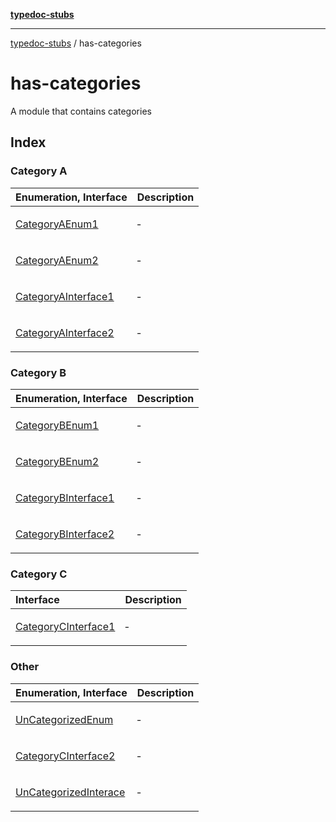 [**typedoc-stubs**](../index.md)

***

[typedoc-stubs](../index.md) / has-categories

# has-categories

A module that contains categories

## Index

### Category A

<table>
<thead>
<tr>
<th align="left">Enumeration, Interface</th>
<th align="left">Description</th>
</tr>
</thead>
<tbody>
<tr>
<td>

[CategoryAEnum1](enumerations/CategoryAEnum1.md)

</td>
<td>

&hyphen;

</td>
</tr>
<tr>
<td>

[CategoryAEnum2](enumerations/CategoryAEnum2.md)

</td>
<td>

&hyphen;

</td>
</tr>
<tr>
<td>

[CategoryAInterface1](interfaces/CategoryAInterface1.md)

</td>
<td>

&hyphen;

</td>
</tr>
<tr>
<td>

[CategoryAInterface2](interfaces/CategoryAInterface2.md)

</td>
<td>

&hyphen;

</td>
</tr>
</tbody>
</table>

### Category B

<table>
<thead>
<tr>
<th align="left">Enumeration, Interface</th>
<th align="left">Description</th>
</tr>
</thead>
<tbody>
<tr>
<td>

[CategoryBEnum1](enumerations/CategoryBEnum1.md)

</td>
<td>

&hyphen;

</td>
</tr>
<tr>
<td>

[CategoryBEnum2](enumerations/CategoryBEnum2.md)

</td>
<td>

&hyphen;

</td>
</tr>
<tr>
<td>

[CategoryBInterface1](interfaces/CategoryBInterface1.md)

</td>
<td>

&hyphen;

</td>
</tr>
<tr>
<td>

[CategoryBInterface2](interfaces/CategoryBInterface2.md)

</td>
<td>

&hyphen;

</td>
</tr>
</tbody>
</table>

### Category C

<table>
<thead>
<tr>
<th align="left">Interface</th>
<th align="left">Description</th>
</tr>
</thead>
<tbody>
<tr>
<td>

[CategoryCInterface1](interfaces/CategoryCInterface1.md)

</td>
<td>

&hyphen;

</td>
</tr>
</tbody>
</table>

### Other

<table>
<thead>
<tr>
<th align="left">Enumeration, Interface</th>
<th align="left">Description</th>
</tr>
</thead>
<tbody>
<tr>
<td>

[UnCategorizedEnum](enumerations/UnCategorizedEnum.md)

</td>
<td>

&hyphen;

</td>
</tr>
<tr>
<td>

[CategoryCInterface2](interfaces/CategoryCInterface2.md)

</td>
<td>

&hyphen;

</td>
</tr>
<tr>
<td>

[UnCategorizedInterace](interfaces/UnCategorizedInterace.md)

</td>
<td>

&hyphen;

</td>
</tr>
</tbody>
</table>
